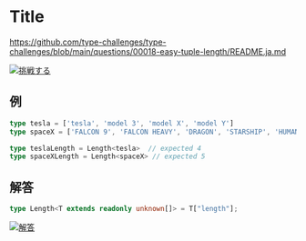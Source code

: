 # Title

https://github.com/type-challenges/type-challenges/blob/main/questions/00018-easy-tuple-length/README.ja.md

<a href="https://tsch.js.org/18/play/ja" target="_blank"><img src="https://img.shields.io/badge/挑戦する-3178c6?logo=typescript&logoColor=white" alt="挑戦する"/></a>

## 例

```ts
type tesla = ['tesla', 'model 3', 'model X', 'model Y']
type spaceX = ['FALCON 9', 'FALCON HEAVY', 'DRAGON', 'STARSHIP', 'HUMAN SPACEFLIGHT']

type teslaLength = Length<tesla>  // expected 4
type spaceXLength = Length<spaceX> // expected 5
```

## 解答

```ts
type Length<T extends readonly unknown[]> = T["length"];
```

<a href="https://www.typescriptlang.org/play?#code/PQKgUABBCMAcEFoIBkCmA7A5gFwBYQHsAzCAFQFcAHAG1UkQUafoCMBPCAZwEt0CD0EABQABHnwEBKCAGJAuEqAsX1nYqtMPRmaIgK5jA8qrqogfoZA6wyBrhgAGpc4CSGQOvKgRQZAa8qAohkCADIF0GQHYMJ058DuqYCqDNaAK-GAmgyA0ermaFh4ADykAHw2gPnagKMRgOoMgH4MoYBADAYQgNHygBIMgA4MgFj-+eZV2Jz02GyUqBDYqJzUAIYQALwQANoA5C1t7f0ANBD9ALYEACao1BAAzGMT03MLABorU7PzEACa-QC6dQ1NnJTtAMaoG919-QBiAILIAMIA8gByEACc2y93t8IAAJACizwAaodxv0ACIAJWeAHFvtsAMqkZ4I9EggCSAAVtiCAKoAWWeP3RBOebzBj2QeORINIx3y9UazVaHWiOHwPV5cSGHQSUGAwAgqAAHo0ri0ZhAACynTkXa63QX8lAYPmxNU3Dai8WSmWoOWoBUAVnoVXM+VFyO42BB5BYgHMGQBdHoBYqNCgGiGMq4bDYSicABc4pqV1wADoAFacaMEABOmGAcGAsfaYBAwHUoAgAH0i8WS8WIIBlBnLgGsGQDNDIAfhkAkwzWQAYUYBTRULpc7BYgOfUHKamviJpa6BmnAgSdQ7RmAmoHHI6AA1nwAO7oXpHUU9Ui9ABEtBiuF3RwA3HmQB2uyWIIAxhkAnQyACYZAI0Mdbvl6vRZ7ue4k0oyewzRnBAADeEBggAjuQ7TUOMYKmnKEAAL4QEQSYEJMEwiP2CBRtBB6YK0wDkNg3DUJw-TqFcAicABwqdD0Ax0dsax7MssIsZszG7AshxHBA7TjlR6A0WAQk0VwlwGvcAyAp8Pz-LCsnAuCUIwhMiIomisKYtiuKEsS5KUhA1K0vSjLMqyfECRAYnYH2QFXAJrTSfQcGytgsQQVB1CxIO-bEFywwJOMioJMFrnwR5XnQb5OpCmcAX6rcwUQJaYWjPQxpYZwCDSu5uVJmhSb0IOaUZWKErZblkUFUVJVxbgsT9Lg8zUAQEArsm1AzP04UnGA+YftegCE1p4d43oAwwzGO+H5fgN4BQKKgDHkYAKt7WIAjoqAJDmfoBkGIbhsAkYxvGiYpmmsDAO0wkrqgSYZlmi0QKt1iANGR-qBsGYYRpwUZxgmyapumnAENQxHcNR9Cil4gBrcp4gBNUYAMhm7Z9B1HX9p2ppm2a5kAA" target="_blank"><img src="https://img.shields.io/badge/解答-3178c6?logo=typescript&logoColor=white" alt="解答"/></a>
